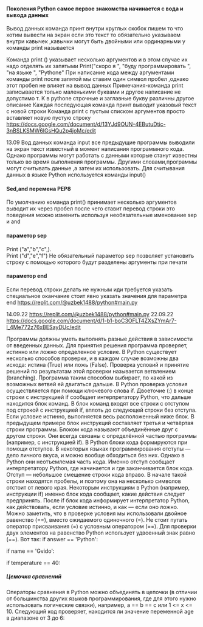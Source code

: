 #### Поколения Python самое первое знакомства начинается с вода и вывода данных 
 Вывод данных команда принт внутри круглых скобок пишем то что хотим вывести на экран если это текст то обязательно указываем внутри кавычек ,кавычки могут быть двойными или ординарными у команды print называется 

Команда print () указывает несколько аргументов и в этом случае их надо отделять их запятыми
Print("скоро я ", "буду программировать ", "на языке ", "Pythone"
При написание кода между аргументами команды print после запятой мы ставим один символ пробел ,однако этот пробел не влияет на вывод данных 
Примечания-команда print записывается только маленькими буквами и другое написание не допустимо т. К в pythone строчные и заглавные букву различны другое описание 
Каждая последующая команда принт выводит указовый текст с новой строки 
Команда print с пустым списком аргументов просто вставляет новую пустую строку 
https://docs.google.com/document/d/13YJd9OUN-4EButuDtic-3nBSLKSMW6IGsHQu2p4joMc/edit


13.09
Вод данных команда input все предыдущие программы выводили на экран текст известный в момент написания программного кода. Однако программы могут работать с данными которые станут известны только во время выполнения программы. Другими словами,программы могут считывать данные ,а затем их использовать. 
Для считывания данных в языке Python используется команды input()
#### Sed,and перемена PEP8 
По умолчанию команда print() принимает несколько аргументов выводит их через пробел после чего ставит перевод строки это поведения можно изменить используя необязательные именование sep и and 
#### параметор sep 
Print ("a","b","c",).   
Print ("d","e","f")
Не обязательный параметор sep позволяет установить строку с помощью которого будут разделены аргументы при печати 
#### параметор end 
Если перевод строки делать не нужным иди требуется указать специальное оканчание стоит явно указать значения для параметра end
https://replit.com/@uzbek1488/python#main.py


14.09.22
https://replit.com/@uzbek1488/python#main.py
22.09.22
https://docs.google.com/document/d/1-b1-boC3OFLT4ZXsZYmAr7-l_4Me772z76xBESayDUc/edit



Программы должны уметь выполнять разные действия в зависимости от введенных данных. Для принятия решения программа проверяет, истинно или ложно определенное условие.
В Python существует несколько способов проверки, и в каждом случае возможны два исхода: истина (True) или ложь (False).
Проверка условий и принятие решений по результатам этой проверки называется ветвлением (branching). Программа таким способом выбирает, по какой из возможных ветвей ей двигаться дальше.
В Python проверка условия осуществляется при помощи ключевого слова if.
Двоеточие (:) в конце строки с инструкцией if сообщает интерпретатору Python, что дальше находится блок команд. В блок команд входят все строки с отступом под строкой с инструкцией if, вплоть до следующей строки без отступа.
Если условие истинно, выполняется весь расположенный ниже блок. В предыдущем примере блок инструкций составляет третья и четвёртая строки программы.
Блоком кода называют объединённые друг с другом строки. Они всегда связаны с определённой частью программы (например, с инструкцией if). В Python блоки кода формируются при помощи отступов.
В некоторых языках программирования отступы — дело личного вкуса, и можно вообще обходиться без них. Однако в Python они неотъемлемая часть кода. Именно отступ сообщает интерпретатору Python, где начинается и где заканчивается блок кода.
Отступ — небольшое смещение строки кода вправо. В начале такой строки находятся пробелы, и поэтому она на несколько символов отстоит от левого края.
Некоторым инструкциям в Python (например, инструкции if) именно блок кода сообщает, какие действия следует предпринять. После if блок кода информирует интерпретатор Python, как действовать, если условие истинно, и как — если оно ложно.
Можно заметить, что в проверке условия мы использовали двойное равенство (==), вместо ожидаемого одиночного (=). Не стоит путать оператор присваивания (=) с условным оператором (==).
Для проверки двух элементов на равенство Python использует удвоенный знак равно (==). Вот так:
if answer == 'Python':

if name == 'Gvido':

if temperature == 40:
##### Цемочка сравнений 
Операторы сравнения в Python можно объединять в цепочки (в отличии от большинства других языков программирования, где для этого нужно использовать логические связки), например, a == b == c или 1 <= x <= 10. Следующий код проверяет, находится ли значение переменной age в диапазоне от 3 до 6:
